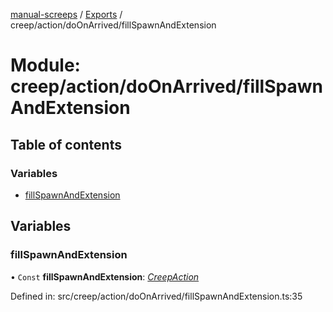[manual-screeps](../README.md) / [Exports](../modules.md) / creep/action/doOnArrived/fillSpawnAndExtension

# Module: creep/action/doOnArrived/fillSpawnAndExtension

## Table of contents

### Variables

- [fillSpawnAndExtension](creep_action_doonarrived_fillspawnandextension.md#fillspawnandextension)

## Variables

### fillSpawnAndExtension

• `Const` **fillSpawnAndExtension**: [*CreepAction*](../interfaces/creep_action_doonarrived.creepaction.md)

Defined in: src/creep/action/doOnArrived/fillSpawnAndExtension.ts:35

